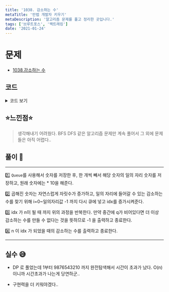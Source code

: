 ```yaml
---
title: '1038. 감소하는 수'
metaTitle: '만렙 개발자 키우기'
metaDescription: '알고리즘 문제를 풀고 정리한 곳입니다.'
tags: ['브루트포스', '백트래킹']
date: '2021-01-24'
---
```


# 문제

- [1038.감소하는 수](https://www.acmicpc.net/problem/1038)

## 코드

<details><summary> 코드 보기 </summary>

```java
import java.util.LinkedList;
import java.util.Queue;
import java.util.Scanner;
public class Q1038 {
    public static void main(String[] args) {
        Scanner sc = new Scanner(System.in);
        int n = sc.nextInt(), idx = 9;
        Queue<Long> q = new LinkedList<>();
        for (long i = 1; i < 10; i++) q.add(i);
        if(n < 10) System.out.println(n);
        else{
            while(idx < n){
                if(q.isEmpty()){
                    System.out.println(-1);
                    break;
                }
                long num = q.poll();
                for (int i = 0; i < num%10; i++) {
                    q.add(num * 10 + i);
                    idx += 1;
                    if(idx == n){
                        System.out.println(num * 10 + i);
                        return;
                    }
                }
            }
        }
    }
}

```

</details>

## ⭐️느낀점⭐️

> 생각해내기 어려웠다. BFS DFS 같은 알고리즘 문제만 계속 풀어서 그 외에 문제들은 아직 어렵다..

## 풀이 📣

<hr/>

1️⃣ `Queue`를 사용해서 숫자를 저장한 후, 한 개씩 빼서 해당 숫자의 일의 자리 숫자를 저장하고, 원래 숫자에는 \* 10을 해준다.

2️⃣ 곱해진 숫자는 자연스럽게 자릿수가 증가하고, 일의 자리에 들어갈 수 있는 감소하는 수를 찾기 위해 i=0~일의자리값 -1 까지 다시 큐에 넣고 idx를 증가시켜준다.

3️⃣ idx 가 n이 될 때 까지 위의 과정을 반복한다. 만약 중간에 q가 비어있다면 더 이상 감소하는 수를 만들 수 없다는 것을 뜻하므로 -1 을 출력하고 종료한다.

4️⃣ n 이 idx 가 되었을 때의 감소하는 수를 출력하고 종료한다.

<hr/>

## 실수 😅

- DP 로 풀었는데 1부터 9876543210 까지 완전탐색해서 시간이 초과가 났다. O(n) 이니까 시간초과가 나는게 당연하군..

* 구현력을 더 키워야겠다..

